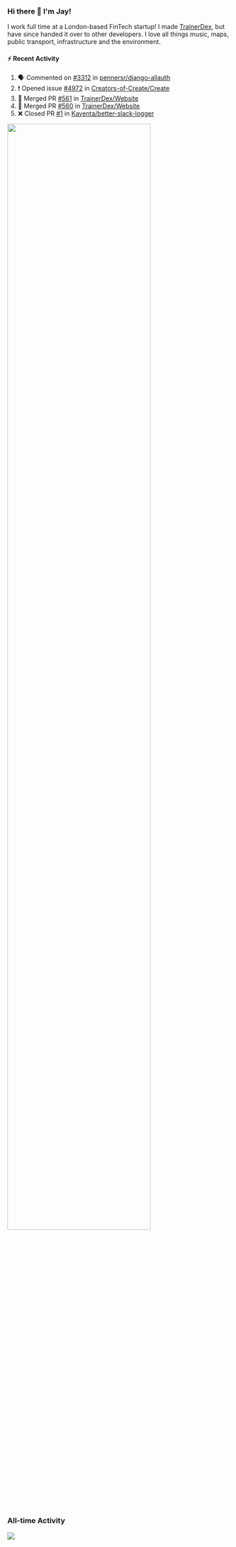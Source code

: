 ### Hi there 👋 I'm Jay!
I work full time at a London-based FinTech startup! I made [TrainerDex](https://www.github.com/TrainerDex), but have since handed it over to other developers. I love all things music, maps, public transport, infrastructure and the environment.

#### :zap: Recent Activity
<!--START_SECTION:activity-->
1. 🗣 Commented on [#3312](https://github.com/pennersr/django-allauth/issues/3312) in [pennersr/django-allauth](https://github.com/pennersr/django-allauth)
2. ❗ Opened issue [#4972](https://github.com/Creators-of-Create/Create/issues/4972) in [Creators-of-Create/Create](https://github.com/Creators-of-Create/Create)
3. 🎉 Merged PR [#561](https://github.com/TrainerDex/Website/pull/561) in [TrainerDex/Website](https://github.com/TrainerDex/Website)
4. 🎉 Merged PR [#560](https://github.com/TrainerDex/Website/pull/560) in [TrainerDex/Website](https://github.com/TrainerDex/Website)
5. ❌ Closed PR [#1](https://github.com/Kayenta/better-slack-logger/pull/1) in [Kayenta/better-slack-logger](https://github.com/Kayenta/better-slack-logger)
<!--END_SECTION:activity-->

[<img src="https://wakatime.com/share/@TurnrDev/4142a9ac-7325-4d2f-a2bb-ec199b5c798c.svg" width="80%" />](https://wakatime.com/@TurnrDev)  


### All-time Activity
[<img src="https://github-readme-stats.vercel.app/api/wakatime?username=TurnrDev&layout=compact" />](https://wakatime.com/@TurnrDev)
